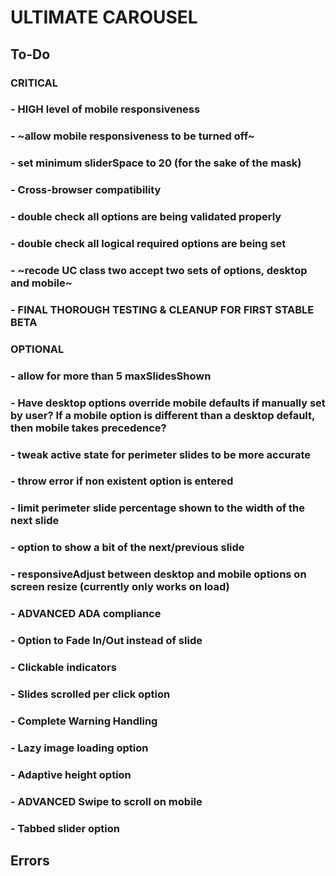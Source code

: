 # ULTIMATE CAROUSEL

## To-Do

### CRITICAL

### - HIGH level of mobile responsiveness

### - ~allow mobile responsiveness to be turned off~

### - set minimum sliderSpace to 20 (for the sake of the mask)

### - Cross-browser compatibility

### - double check all options are being validated properly

### - double check all logical required options are being set

### - ~recode UC class two accept two sets of options, desktop and mobile~

### - FINAL THOROUGH TESTING & CLEANUP FOR FIRST STABLE BETA

### OPTIONAL

### - allow for more than 5 maxSlidesShown

### - Have desktop options override mobile defaults if manually set by user? If a mobile option is different than a desktop default, then mobile takes precedence?

### - tweak active state for perimeter slides to be more accurate

### - throw error if non existent option is entered

### - limit perimeter slide percentage shown to the width of the next slide

### - option to show a bit of the next/previous slide

### - responsiveAdjust between desktop and mobile options on screen resize (currently only works on load)

### - ADVANCED ADA compliance

### - Option to Fade In/Out instead of slide

### - Clickable indicators

### - Slides scrolled per click option

### - Complete Warning Handling

### - Lazy image loading option

### - Adaptive height option

### - ADVANCED Swipe to scroll on mobile

### - Tabbed slider option

## Errors
